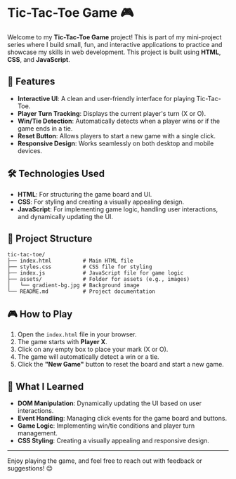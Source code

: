 # Tic-Tac-Toe Game 🎮

Welcome to my **Tic-Tac-Toe Game** project! This is part of my mini-project series where I build small, fun, and interactive applications to practice and showcase my skills in web development. This project is built using **HTML**, **CSS**, and **JavaScript**.

## 🚀 Features

- **Interactive UI**: A clean and user-friendly interface for playing Tic-Tac-Toe.
- **Player Turn Tracking**: Displays the current player's turn (X or O).
- **Win/Tie Detection**: Automatically detects when a player wins or if the game ends in a tie.
- **Reset Button**: Allows players to start a new game with a single click.
- **Responsive Design**: Works seamlessly on both desktop and mobile devices.

## 🛠️ Technologies Used

- **HTML**: For structuring the game board and UI.
- **CSS**: For styling and creating a visually appealing design.
- **JavaScript**: For implementing game logic, handling user interactions, and dynamically updating the UI.

## 📂 Project Structure
```
tic-tac-toe/
├── index.html          # Main HTML file
├── styles.css          # CSS file for styling
├── index.js            # JavaScript file for game logic
├── assets/             # Folder for assets (e.g., images)
│   └── gradient-bg.jpg # Background image
└── README.md           # Project documentation
```


## 🎮 How to Play

1. Open the `index.html` file in your browser.
2. The game starts with **Player X**.
3. Click on any empty box to place your mark (X or O).
4. The game will automatically detect a win or a tie.
5. Click the **"New Game"** button to reset the board and start a new game.

## 📝 What I Learned

- **DOM Manipulation**: Dynamically updating the UI based on user interactions.
- **Event Handling**: Managing click events for the game board and buttons.
- **Game Logic**: Implementing win/tie conditions and player turn management.
- **CSS Styling**: Creating a visually appealing and responsive design.

---

Enjoy playing the game, and feel free to reach out with feedback or suggestions! 😊
